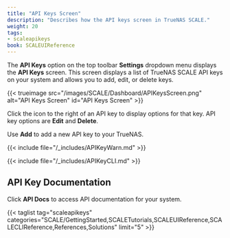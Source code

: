 ```yaml
---
title: "API Keys Screen"
description: "Describes how the API keys screen in TrueNAS SCALE."
weight: 20
tags:
- scaleapikeys
book: SCALEUIReference
---
```


The **API Keys** option on the top toolbar **Settings** dropdown menu displays the **API Keys** screen.
This screen displays a list of TrueNAS SCALE API keys on your system and allows you to add, edit, or delete keys.

{{< trueimage src="/images/SCALE/Dashboard/APIKeysScreen.png" alt="API Keys Screen" id="API Keys Screen" >}}

Click the <span class="iconify" data-icon="eva:more-vertical-outline"></span> icon to the right of an API key to display options for that key. API key options are **Edit** and **Delete**.

Use **Add** to add a new API key to your TrueNAS.

{{< include file="/_includes/APIKeyWarn.md" >}}

{{< include file="/_includes/APIKeyCLI.md" >}}

## API Key Documentation

Click **API Docs** to access API documentation for your system.

{{< taglist tag="scaleapikeys" categories="SCALE/GettingStarted,SCALETutorials,SCALEUIReference,SCALECLIReference,References,Solutions" limit="5" >}}
